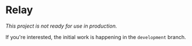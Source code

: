 # Relay

*This project is not ready for use in production.*

If you're interested, the initial work is happening in the `development` branch.

